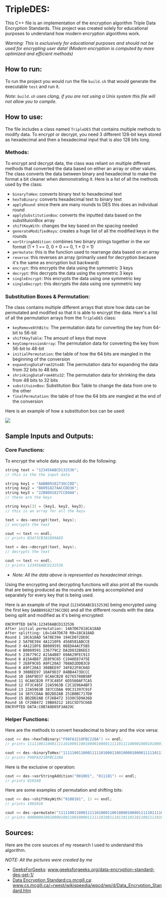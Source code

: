 # TripleDES:

This C++ file is an implementation of the encryption algorithm Triple Data Encryption Standards. This project was created solely for educational purposes to understand how modern encryption algorithms work.

*Warning: This is exclusively for educational purposes and should not be used for encrypting user data! (Modern encryption is computed by more optimized and efficient methods)*

## How to run:

To run the project you would run the file `build.sh` that would generate the executable `test` and run it. 

*Note: `build.sh` uses clang, if you are not using a Unix system this file will not allow you to compile.*

## How to use:

The file includes a class named `TripleDES` that contains multiple methods to modify data. To encrypt or decrypt, you need 3 different 128-bit keys stored as hexadecimal and then a hexadecimal input that is also 128 bits long.

### Methods:

To encrypt and decrypt data, the class was reliant on multiple different methods that converted the data based on either an array or other values. The class converts the data between binary and hexadecimal to make the format a bit cleaner when demonstrating it. Here is a list of all the methods used by the class:

- `binaryToHex`: converts binary text to hexadecimal text
- `hexToBinary`: converts hexadecimal text to binary text
- `applyRound`: since there are many rounds to DES this does an individual round
- `applySubstitutionBox`: converts the inputted data based on the substituionBox array
- `shiftKeyWith`: changes the key based on the spacing needed
- `generateModifiedKeys`: creates a huge list of all the modified keys in the rounds
- `xorStringAddition`: combines two binary strings together in the xor format (1 + 1 == 0, 0 + 0 == 0, 1 + 0 = 1)
- `permutate`: this is the function used to rearrange data based on an array
- `reverse`: this reverses an array (primarily used for decryption because it's the same as encryption but backward)
- `encrypt`: this encrypts the data using the symmetric 3 keys
- `decrypt`: this decrypts the data using the symmetric 3 keys
- `singleEncrypt`: this encrypts the data using one symmetric key
- `singleDecrypt`: this decrypts the data using one symmetric key

### Substitution Boxes & Permutation:

The class contains multiple different arrays that store how data can be permutated and modified so that it is able to encrypt the data. Here's a list of all the permutation arrays from the `TripleDES` class:

- `keyRemove8thBits`: The permutation data for converting the key from 64-bit to 56-bit
- `shiftKeyTable`: The amount of keys that move
- `keyCompressionArray`: The permutation data for converting the key from 56-bit to 48-bit
- `initialPermutation`: the table of how the 64 bits are mangled in the beginning of the conversion
- `expandingDataFrom32to48`: The permutation data for expanding the data from 32 bits to 48 bits
- `shrinkingDataFrom48to32`: The permutation data for shrinking the data from 48 bits to 32 bits
- `substituionBox`: Substitution Box Table to change the data from one to the other
- `finalPermutation`: the table of how the 64 bits are mangled at the end of the conversion

Here is an example of how a substitution box can be used:

![](.github_images/data-permutation.png)

## Sample Inputs and Outputs:

### Core Functions:

To encrypt the whole data you would do the following:
```c++
string text = "123456ABCD132536";
// this is the the input data

string key1 = "AABB09182736CCDD";
string key2 = "B8091827AACCDD36";
string key3 = "22B8091827CC89AA";
// these are the keys

string keys[3] = {key1, key2, key3};
// this is an array for all the keys

text = des->encrypt(text, keys);
// encrypts the text

cout << text << endl;
// prints B3473CB382890AED

text = des->decrypt(text, keys);
// decrypts the text

cout << text << endl;
// prints 123456ABCD132536
```

- *Note: All the data above is represented as hexadecimal strings.*

Using the encrypting and decrypting functions will also print all the rounds that are being produced as the rounds are being accomplished and separately for every key that is being used. 

Here is an example of the input (`123456ABCD132536`) being encrypted using the first key (`AABB09182736CCDD`) and all the different rounds with the data being split and modified as it's being encrypted:

```
ENCRYPTED DATA:123456ABCD132536
After initial permutation: 14A7D67818CA18AD
After splitting: L0=14A7D678 R0=18CA18AD
Round 1 18CA18AD 5A78E394 194CD072DE8C
Round 2 5A78E394 4A1210F6 4568581ABCCE
Round 3 4A1210F6 B8089591 06EDA4ACF5B5
Round 4 B8089591 236779C2 DA2D032B6EE3
Round 5 236779C2 A15A4B87 69A629FEC913
Round 6 A15A4B87 2E8F9C65 C1948E87475E
Round 7 2E8F9C65 A9FC20A3 708AD2DDB3C0
Round 8 A9FC20A3 308BEE97 34F822F0C66D
Round 9 308BEE97 10AF9D37 84BB4473DCCC
Round 10 10AF9D37 6CA6CB20 02765708B5BF
Round 11 6CA6CB20 FF3C485F 6D5560AF7CA5
Round 12 FF3C485F 22A5963B C2C1E96A4BF3
Round 13 22A5963B 387CCDAA 99C31397C91F
Round 14 387CCDAA BD2DD2AB 251B8BC717D0
Round 15 BD2DD2AB CF26B472 3330C5D9A36D
Round 16 CF26B472 19BA9212 181C5D75C66D
ENCRYPTED DATA:C0B7A8D05F3A829C
```

### Helper Functions:

Here are the methods to convert hexadecimal to binary and the vice versa:

```c++
cout << des->hexToBinary("F98FA3210FBC228A") << endl;
// prints 1111100110001111101000110010000100001111101111000010001010001010

cout << des->binaryToHex("1111100110001111101000110010000100001111101111000010001010001010") << endl;
// prints F98FA3210FBC228A
```

Here is the exclusive or operation:
```c++
cout << des->xorStringAddition("001001", "011101") << endl;
// prints 010100
```

Here are some examples of permutation and shifting bits:
```c++
cout << des->shiftKeyWith("0100101", 1) << endl;
// prints 1001010

cout << des->permutate("1111100110001111101000110010000100001111101111000010001010001010" , des->initialPermutation, 64) << endl;
// prints 0000000100100001001100100001111110100111011011011011001111010110
```

## Sources:

Here are the core sources of my research I used to understand this algorithm.

*NOTE: All the pictures were created by me*

- [GeeksForGeeks](www.geeksforgeeks.org/data-encryption-standard-des-set-1/): www.geeksforgeeks.org/data-encryption-standard-des-set-1/
- [Data Encryption Standard:cs.mcgill.ca](www.cs.mcgill.ca/~rwest/wikispeedia/wpcd/wp/d/Data_Encryption_Standard.htm): www.cs.mcgill.ca/~rwest/wikispeedia/wpcd/wp/d/Data_Encryption_Standard.htm
